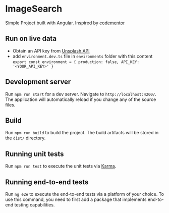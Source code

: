 # ImageSearch

Simple Project built with Angular. Inspired by [codementor](https://www.codementor.io/projects/web/image-search-gallery-au63vo9tfr)

## Run on live data
* Obtain an API key from [Unsplash API](https://unsplash.com/developers)
* add `environment.dev.ts` file in `environments` folder with this content  
`export const environment = {
    production: false,
    API_KEY: '<YOUR_API_KEY>'
}`

## Development server

Run `npm run start` for a dev server. Navigate to `http://localhost:4200/`. The application will automatically reload if you change any of the source files.

## Build

Run `npm run build` to build the project. The build artifacts will be stored in the `dist/` directory.

## Running unit tests

Run `npm run test` to execute the unit tests via [Karma](https://karma-runner.github.io).

## Running end-to-end tests

Run `ng e2e` to execute the end-to-end tests via a platform of your choice. To use this command, you need to first add a package that implements end-to-end testing capabilities.